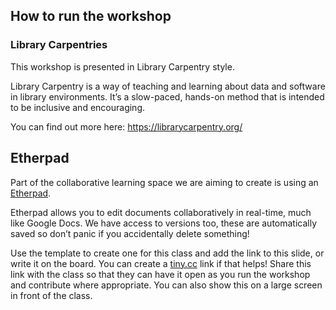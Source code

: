 ## How to run the workshop

### Library Carpentries

This workshop is presented in Library Carpentry style.

Library Carpentry is a way of teaching and learning about data and software in library environments. It’s a slow-paced, hands-on method that is intended to be inclusive and encouraging. 

You can find out more here:  https://librarycarpentry.org/ 

## Etherpad

Part of the collaborative learning space we are aiming to create is using an [Etherpad](https://etherpad.org/).

Etherpad allows you to edit documents collaboratively in real-time, much like Google Docs. We have access to versions too, these are automatically saved so don’t panic if you accidentally delete something!

Use the template to create one for this class and add the link to this slide, or write it on the board. You can create a [tiny.cc](https://tiny.cc/) link if that helps! Share this link with the class so that they can have it open as you run the workshop and contribute where appropriate. You can also show this on a large screen in front of the class. 


